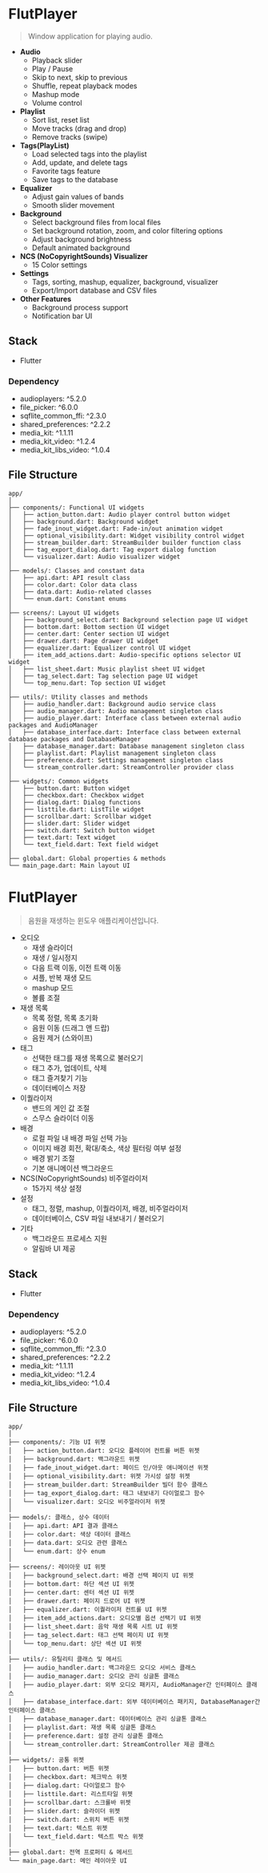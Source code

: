 # FlutPlayer
> Window application for playing audio.

- **Audio**
  - Playback slider
  - Play / Pause
  - Skip to next, skip to previous
  - Shuffle, repeat playback modes
  - Mashup mode
  - Volume control
- **Playlist**
  - Sort list, reset list
  - Move tracks (drag and drop)
  - Remove tracks (swipe)
- **Tags(PlayList)**
  - Load selected tags into the playlist
  - Add, update, and delete tags
  - Favorite tags feature
  - Save tags to the database
- **Equalizer**
  - Adjust gain values of bands
  - Smooth slider movement
- **Background**
  - Select background files from local files
  - Set background rotation, zoom, and color filtering options
  - Adjust background brightness
  - Default animated background
- **NCS (NoCopyrightSounds) Visualizer**
  - 15 Color settings
- **Settings**
  - Tags, sorting, mashup, equalizer, background, visualizer
  - Export/Import database and CSV files
- **Other Features**
  - Background process support
  - Notification bar UI

## Stack
- Flutter

### Dependency
- audioplayers: ^5.2.0
- file_picker: ^6.0.0
- sqflite_common_ffi: ^2.3.0
- shared_preferences: ^2.2.2
- media_kit: ^1.1.11
- media_kit_video: ^1.2.4
- media_kit_libs_video: ^1.0.4 

## File Structure
```
app/
│
├── components/: Functional UI widgets
│   ├── action_button.dart: Audio player control button widget
│   ├── background.dart: Background widget
│   ├── fade_inout_widget.dart: Fade-in/out animation widget
│   ├── optional_visibility.dart: Widget visibility control widget
│   ├── stream_builder.dart: StreamBuilder builder function class
│   ├── tag_export_dialog.dart: Tag export dialog function
│   └── visualizer.dart: Audio visualizer widget
│
├── models/: Classes and constant data
│   ├── api.dart: API result class
│   ├── color.dart: Color data class
│   ├── data.dart: Audio-related classes
│   └── enum.dart: Constant enums
│
├── screens/: Layout UI widgets
│   ├── background_select.dart: Background selection page UI widget
│   ├── bottom.dart: Bottom section UI widget
│   ├── center.dart: Center section UI widget
│   ├── drawer.dart: Page drawer UI widget
│   ├── equalizer.dart: Equalizer control UI widget
│   ├── item_add_actions.dart: Audio-specific options selector UI widget
│   ├── list_sheet.dart: Music playlist sheet UI widget
│   ├── tag_select.dart: Tag selection page UI widget
│   └── top_menu.dart: Top section UI widget
│
├── utils/: Utility classes and methods
│   ├── audio_handler.dart: Background audio service class
│   ├── audio_manager.dart: Audio management singleton class
│   ├── audio_player.dart: Interface class between external audio packages and AudioManager
│   ├── database_interface.dart: Interface class between external database packages and DatabaseManager
│   ├── database_manager.dart: Database management singleton class
│   ├── playlist.dart: Playlist management singleton class
│   ├── preference.dart: Settings management singleton class
│   └── stream_controller.dart: StreamController provider class
│
├── widgets/: Common widgets
│   ├── button.dart: Button widget
│   ├── checkbox.dart: Checkbox widget
│   ├── dialog.dart: Dialog functions
│   ├── listtile.dart: ListTile widget
│   ├── scrollbar.dart: Scrollbar widget
│   ├── slider.dart: Slider widget
│   ├── switch.dart: Switch button widget
│   ├── text.dart: Text widget
│   └── text_field.dart: Text field widget
│
├── global.dart: Global properties & methods
└── main_page.dart: Main layout UI
```

# FlutPlayer
> 음원을 재생하는 윈도우 애플리케이션입니다.

- 오디오
	- 재생 슬라이더
	- 재생 / 일시정지
	- 다음 트랙 이동, 이전 트랙 이동
	- 셔플, 반복 재생 모드
	- mashup 모드
	- 볼륨 조절
- 재생 목록
	- 목록 정렬, 목록 초기화
	- 음원 이동 (드래그 앤 드랍)
	- 음원 제거 (스와이프)
- 태그
	- 선택한 태그를 재생 목록으로 불러오기
	- 태그 추가, 업데이트, 삭제
	- 태그 즐겨찾기 기능
	- 데이터베이스 저장
- 이퀄라이저
	- 밴드의 게인 값 조절
	- 스무스 슬라이더 이동
- 배경
	- 로컬 파일 내 배경 파일 선택 가능
	- 이미지 배경 회전, 확대/축소, 색상 필터링 여부 설정
	- 배경 밝기 조절
	- 기본 애니메이션 백그라운드
- NCS(NoCopyrightSounds) 비주얼라이저
	- 15가지 색상 설정
- 설정
	- 태그, 정렬, mashup, 이퀄라이저, 배경, 비주얼라이저
	- 데이터베이스, CSV 파일 내보내기 / 불러오기
- 기타
	- 백그라운드 프로세스 지원
	- 알림바 UI 제공

## Stack
- Flutter

### Dependency
- audioplayers: ^5.2.0
- file_picker: ^6.0.0
- sqflite_common_ffi: ^2.3.0
- shared_preferences: ^2.2.2
- media_kit: ^1.1.11
- media_kit_video: ^1.2.4
- media_kit_libs_video: ^1.0.4 

## File Structure
```
app/
│
├── components/: 기능 UI 위젯
│   ├── action_button.dart: 오디오 플레이어 컨트롤 버튼 위젯
│   ├── background.dart: 백그라운드 위젯
│   ├── fade_inout_widget.dart: 페이드 인/아웃 애니메이션 위젯
│   ├── optional_visibility.dart: 위젯 가시성 설정 위젯
│   ├── stream_builder.dart: StreamBuilder 빌더 함수 클래스
│   ├── tag_export_dialog.dart: 태그 내보내기 다이얼로그 함수
│   └── visualizer.dart: 오디오 비주얼라이저 위젯
│
├── models/: 클래스, 상수 데이터
│   ├── api.dart: API 결과 클래스
│   ├── color.dart: 색상 데이터 클래스
│   ├── data.dart: 오디오 관련 클래스
│   └── enum.dart: 상수 enum
│
├── screens/: 레이아웃 UI 위젯
│   ├── background_select.dart: 배경 선택 페이지 UI 위젯
│   ├── bottom.dart: 하단 섹션 UI 위젯
│   ├── center.dart: 센터 섹션 UI 위젯
│   ├── drawer.dart: 페이지 드로어 UI 위젯
│   ├── equalizer.dart: 이퀄라이저 컨트롤 UI 위젯
│   ├── item_add_actions.dart: 오디오별 옵션 선택기 UI 위젯
│   ├── list_sheet.dart: 음악 재생 목록 시트 UI 위젯
│   ├── tag_select.dart: 태그 선택 페이지 UI 위젯
│   └── top_menu.dart: 상단 섹션 UI 위젯
│
├── utils/: 유틸리티 클래스 및 메서드
│   ├── audio_handler.dart: 백그라운드 오디오 서비스 클래스
│   ├── audio_manager.dart: 오디오 관리 싱글톤 클래스
│   ├── audio_player.dart: 외부 오디오 패키지, AudioManager간 인터페이스 클래스
│   ├── database_interface.dart: 외부 데이터베이스 패키지, DatabaseManager간 인터페이스 클래스
│   ├── database_manager.dart: 데이터베이스 관리 싱글톤 클래스
│   ├── playlist.dart: 재생 목록 싱글톤 클래스
│   ├── preference.dart: 설정 관리 싱글톤 클래스
│   └── stream_controller.dart: StreamController 제공 클래스
│
├── widgets/: 공통 위젯
│   ├── button.dart: 버튼 위젯
│   ├── checkbox.dart: 체크박스 위젯
│   ├── dialog.dart: 다이얼로그 함수
│   ├── listtile.dart: 리스트타일 위젯
│   ├── scrollbar.dart: 스크롤바 위젯
│   ├── slider.dart: 슬라이더 위젯
│   ├── switch.dart: 스위치 버튼 위젯
│   ├── text.dart: 텍스트 위젯
│   └── text_field.dart: 텍스트 박스 위젯
│
├── global.dart: 전역 프로퍼티 & 메서드
└── main_page.dart: 메인 레이아웃 UI
```
